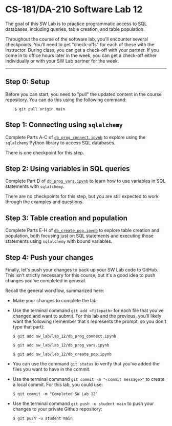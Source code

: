 # CS-181/DA-210 Software Lab 12

The goal of this SW Lab is to practice programmatic access to SQL databases, including queries, table creation, and table population.

Throughout the course of the software lab, you'll encounter several checkpoints.  You'll need to get "check-offs" for each of these with the instructor.  During class, you can get a check-off with your partner.  If you come in to office hours later in the week, you can get a check-off either individually or with your SW Lab partner for the week.

---

## Step 0: Setup

Before you can start, you need to "pull" the updated content in the course repository.  You can do this using the following command:

```
    $ git pull origin main
```

## Step 1: Connecting using `sqlalchemy`

Complete Parts A-C of [`db_prog_connect.ipynb`](db_prog_connect.ipynb) to explore using the `sqlalchemy` Python library to access SQL databases.

There is one checkpoint for this step.

## Step 2: Using variables in SQL queries

Complete Part D of [`db_prog_vars.ipynb`](db_prog_vars.ipynb) to learn how to use variables in SQL statements with `sqlalchemy`.

There are no checkpoints for this step, but you are still expected to work through the examples and questions.

## Step 3: Table creation and population

Complete Parts E-H of [`db_create_pop.ipynb`](db_create_pop.ipynb) to explore table creation and population, both focusing just on SQL statements and executing those statements using `sqlalchemy` with bound variables.

## Step 4: Push your changes

Finally, let's push your changes to back up your SW Lab code to GitHub.  This isn't strictly necessary for this course, but it's a good idea to push changes you've completed in general.

Recall the general workflow, summarized here:

- Make your changes to complete the lab.

- Use the terminal command `git add <filepath>` for each file that you've changed and want to submit.  For this lab and the previous, you'll likely want the following (remember that `$` represents the prompt, so you don't type that part):

    ```
    $ git add sw_lab/lab_12/db_prog_connect.ipynb
    
    $ git add sw_lab/lab_12/db_prog_vars.ipynb
    
    $ git add sw_lab/lab_12/db_create_pop.ipynb
    ```

- You can use the command `git status` to verify that you've added the files you want to have in the commit.

- Use the terminal command `git commit -m "<commit message>"` to create a local commit.  For this lab, you could use:

    ```
    $ git commit -m "Completed SW Lab 12"
    ```

- Use the terminal command `git push -u student main` to push your changes to your private Github repository:

    ```
    $ git push -u student main
    ```